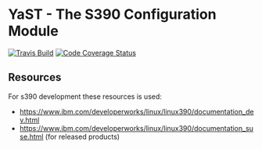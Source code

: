 # YaST - The S390 Configuration Module

[![Travis Build](https://travis-ci.org/yast/yast-s390.svg?branch=master)](https://travis-ci.org/yast/yast-s390)
[![Code Coverage Status](
https://coveralls.io/repos/github/yast/yast-s390/badge.svg?branch=master)](https://coveralls.io/github/yast/yast-s390?branch=master)

## Resources

For s390 development these resources is used:

- https://www.ibm.com/developerworks/linux/linux390/documentation_dev.html
- https://www.ibm.com/developerworks/linux/linux390/documentation_suse.html (for released products)
